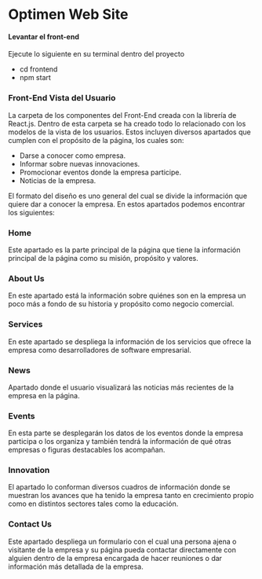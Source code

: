 # Optimen Web Site
#### Levantar el front-end
 
Ejecute lo siguiente en su terminal dentro del proyecto
* cd frontend
* npm start
### Front-End Vista del Usuario
La carpeta de los componentes del Front-End creada con la librería de React.js. Dentro de esta carpeta se ha creado todo lo relacionado con los modelos de la vista de los usuarios. Estos incluyen diversos apartados que cumplen con el propósito de la página, los cuales son:

* Darse a conocer como empresa.
* Informar sobre nuevas innovaciones.
* Promocionar eventos donde la empresa participe.
* Noticias de la empresa.

El formato del diseño es uno general del cual se divide la información que quiere dar a conocer la empresa. En estos apartados podemos encontrar los siguientes:

### Home

Este apartado es la parte principal de la página que tiene la información principal de la página como su misión, propósito y valores.

### About Us

En este apartado está la información sobre quiénes son en la empresa un poco más a fondo de su historia y propósito como negocio comercial.

### Services

En este apartado se despliega la información de los servicios que ofrece la empresa como desarrolladores de software empresarial.

### News

Apartado donde el usuario visualizará las noticias más recientes de la empresa en la página.

### Events

En esta parte se desplegarán los datos de los eventos donde la empresa participa o los organiza y también tendrá la información de qué otras empresas o figuras destacables los acompañan.

### Innovation

El apartado lo conforman diversos cuadros de información donde se muestran los avances que ha tenido la empresa tanto en crecimiento propio como en distintos sectores tales como la educación.

### Contact Us

Este apartado despliega un formulario con el cual una persona ajena o visitante de la empresa y su página pueda contactar directamente con alguien dentro de la empresa encargada de hacer reuniones o dar información más detallada de la empresa.
